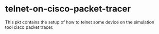 # telnet-on-cisco-packet-tracer
This pkt contains the setup of how to telnet some device on the simulation tool cisco packet tracer.
